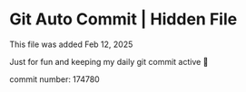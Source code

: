 # Git Auto Commit | Hidden File

This file was added Feb 12, 2025

Just for fun and keeping my daily git commit active 🤪

commit number: 174780
